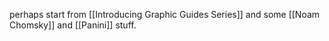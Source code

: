 perhaps start from [[Introducing Graphic Guides Series]] and some [[Noam Chomsky]] and [[Panini]] stuff.